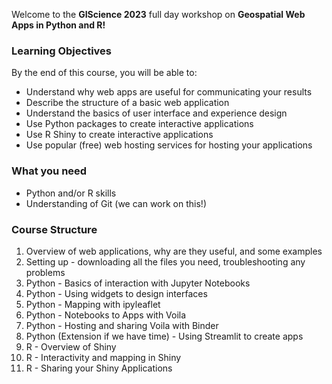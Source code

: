 Welcome to the **GIScience 2023** full day workshop on **Geospatial Web Apps in Python and R!** 

### Learning Objectives
By the end of this course, you will be able to:
 - Understand why web apps are useful for communicating your results
 - Describe the  structure of a basic web application
 - Understand the basics of user interface and experience design
 - Use Python packages to create interactive applications 
 - Use R Shiny to create interactive applications
 - Use popular (free) web hosting services for hosting your applications

### What you need
 - Python and/or R skills 
 - Understanding of Git (we can work on this!)
 

### Course Structure

 1. Overview of web applications, why are they useful, and some examples
 2. Setting up - downloading all the files you need, troubleshooting any problems
 3. Python - Basics of interaction with Jupyter Notebooks
 4. Python - Using widgets to design interfaces 
 5. Python - Mapping with ipyleaflet 
 6. Python - Notebooks to Apps with Voila
 7. Python - Hosting and sharing Voila with Binder
 8. Python (Extension if we have time) - Using Streamlit to create apps 
 9. R - Overview of Shiny 
 10. R - Interactivity and mapping in Shiny 
 11. R - Sharing your Shiny Applications  
